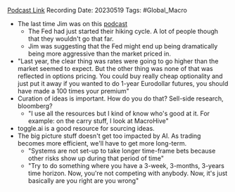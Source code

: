 
[Podcast Link](https://podcasts.apple.com/in/podcast/the-market-huddle/id1444520320?i=1000613739446)
Recording Date: 20230519
Tags: #Global_Macro 

- The last time Jim was on this [podcast](obsidian://open?vault=Akul's%20Notebook&file=Podcasts%2FMarket%20Huddle%2FEp.179%2C%20Jim%20Leitner)
	- The Fed had just started their hiking cycle. A lot of people though that they wouldn't go that far.
	- Jim was suggesting that the Fed might end up being dramatically being more aggressive than the market priced in.
- "Last year, the clear thing was rates were going to go higher than the market seemed to expect. But the other thing was none of that was reflected in options pricing. You could buy really cheap optionality and just put it away if you wanted to do 1-year Eurodollar futures, you should have made a 100 times your premium"
- Curation of ideas is important. How do you do that? Sell-side research, bloomberg?
	- "I use all the resources but I kind of know who's good at it. For example: on the carry stuff, I look at MacroHive"
- toggle.ai is a good resource for sourcing ideas.
- The big picture stuff doesn't get too impacted by AI. As trading becomes more efficient, we'll have to get more long-term.
	- "Systems are not set-up to take longer time-frame bets because other risks show up during that period of time"
	- "Try to do something where you have a 3-week, 3-months, 3-years time horizon. Now, you're not competing with anybody. Now, it's just basically are you right are you wrong"